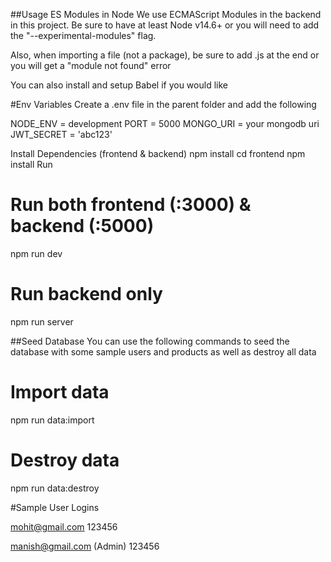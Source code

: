 ##Usage
ES Modules in Node
We use ECMAScript Modules in the backend in this project. Be sure to have at least Node v14.6+ or you will need to add the "--experimental-modules" flag.

Also, when importing a file (not a package), be sure to add .js at the end or you will get a "module not found" error

You can also install and setup Babel if you would like

#Env Variables
Create a .env file in the parent folder and add the following

NODE_ENV = development
PORT = 5000
MONGO_URI = your mongodb uri
JWT_SECRET = 'abc123'

Install Dependencies (frontend & backend)
npm install
cd frontend
npm install
Run
# Run both frontend (:3000) & backend (:5000)
npm run dev

# Run backend only
npm run server


##Seed Database
You can use the following commands to seed the database with some sample users and products as well as destroy all data

# Import data
npm run data:import

# Destroy data
npm run data:destroy

#Sample User Logins

mohit@gmail.com 
123456

manish@gmail.com (Admin)
123456


